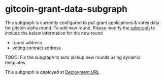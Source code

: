 # gitcoin-grant-data-subgraph

This subgraph is currently configured to pull grant applications & votes data for gitcoin alpha round.
To add new round, Please modify the [subgraph](https://github.com/kikura3/gitcoin-grant-data-subgraph/blob/main/gitcoin-grants/subgraph.yaml) to include the below information for the new round

  - round address
  - voting contract address

TODO: Fix the subgraph to auto pickup new rounds using dynamic templates.

This subgraph is deployed at [Deployment URL](https://api.studio.thegraph.com/query/41140/gitcoin-grants/v0.0.7)
